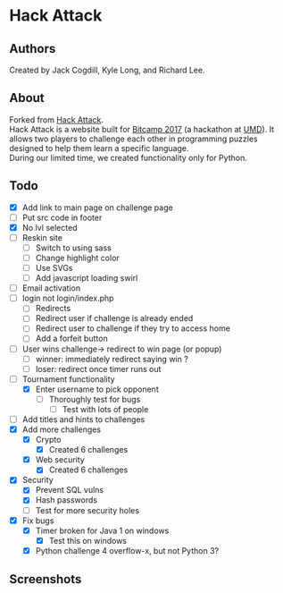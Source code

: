 # Hack Attack

## Authors

Created by Jack Cogdill, Kyle Long, and Richard Lee.

## About

Forked from [Hack Attack](https://github.com/jackcogdill/hack-attack).  
Hack Attack is a website built for [Bitcamp 2017](http://bitca.mp/) (a hackathon at [UMD](https://www.umd.edu/)). It allows two players to challenge each other in programming puzzles designed to help them learn a specific language.  
During our limited time, we created functionality only for Python.

## Todo
- [X] Add link to main page on challenge page
- [ ] Put src code in footer
- [X] No lvl selected
- [ ] Reskin site
	- [ ] Switch to using sass
	- [ ] Change highlight color
	- [ ] Use SVGs
	- [ ] Add javascript loading swirl
- [ ] Email activation
- [ ] login not login/index.php
	- [ ] Redirects
	- [ ] Redirect user if challenge is already ended
	- [ ] Redirect user to challenge if they try to access home
	- [ ] Add a forfeit button
- [ ] User wins challenge-> redirect to win page (or popup)
	- [ ] winner: immediately redirect saying win ?
	- [ ] loser: redirect once timer runs out
- [ ] Tournament functionality
	- [X] Enter username to pick opponent
		- [ ] Thoroughly test for bugs
			- [ ] Test with lots of people
- [ ] Add titles and hints to challenges
- [X] Add more challenges
	- [X] Crypto
		- [X] Created 6 challenges
	- [X] Web security
		- [X] Created 6 challenges
- [X] Security
	- [X] Prevent SQL vulns
	- [X] Hash passwords
	- [ ] Test for more security holes
- [X] Fix bugs
	- [X] Timer broken for Java 1 on windows
		- [X] Test this on windows
	- [X] Python challenge 4 overflow-x, but not Python 3?

## Screenshots
